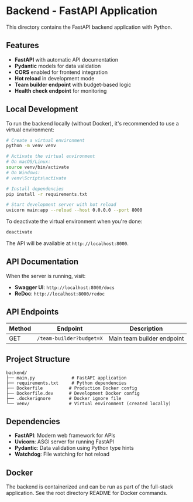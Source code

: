 # Backend - FastAPI Application

This directory contains the FastAPI backend application with Python.

## Features

- **FastAPI** with automatic API documentation
- **Pydantic** models for data validation
- **CORS** enabled for frontend integration
- **Hot reload** in development mode
- **Team builder endpoint** with budget-based logic
- **Health check endpoint** for monitoring

## Local Development

To run the backend locally (without Docker), it's recommended to use a virtual environment:

```bash
# Create a virtual environment
python -m venv venv

# Activate the virtual environment
# On macOS/Linux:
source venv/bin/activate
# On Windows:
# venv\Scripts\activate

# Install dependencies
pip install -r requirements.txt

# Start development server with hot reload
uvicorn main:app --reload --host 0.0.0.0 --port 8000
```

To deactivate the virtual environment when you're done:
```bash
deactivate
```

The API will be available at `http://localhost:8000`.

## API Documentation

When the server is running, visit:
- **Swagger UI**: `http://localhost:8000/docs`
- **ReDoc**: `http://localhost:8000/redoc`

## API Endpoints

| Method | Endpoint | Description |
|--------|----------|-------------|
| GET | `/team-builder?budget=X` | Main team builder endpoint |

## Project Structure

```
backend/
├── main.py              # FastAPI application
├── requirements.txt     # Python dependencies
├── Dockerfile          # Production Docker config
├── Dockerfile.dev      # Development Docker config
├── .dockerignore       # Docker ignore file
└── venv/               # Virtual environment (created locally)
```

## Dependencies

- **FastAPI**: Modern web framework for APIs
- **Uvicorn**: ASGI server for running FastAPI
- **Pydantic**: Data validation using Python type hints
- **Watchdog**: File watching for hot reload

## Docker

The backend is containerized and can be run as part of the full-stack application. See the root directory README for Docker commands.
